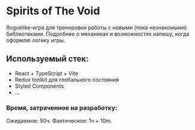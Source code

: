 # Spirits of The Void

Roguelike-игра для тренировки работы с новыми (пока незнакомыми) библиотеками. Подробнее о механиках и возможностях напишу, когда оформлю логику игры. 

## Используемый стек: 
- React + TypeScript + Vite
- Redux toolkit для глобального состояния
- Styled Components
- ...

### Время, затраченное на разработку: 
Ожидаемое: 50ч. 
Фактическое: 1ч + 10m. 